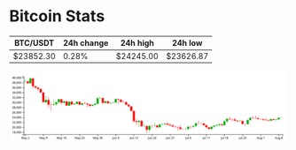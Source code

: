 # Bitcoin Stats

BTC/USDT|24h change|24h high|24h low|
|---|---|---|---|
|$23852.30|0.28%|$24245.00|$23626.87|

<img src="./chart.svg">
